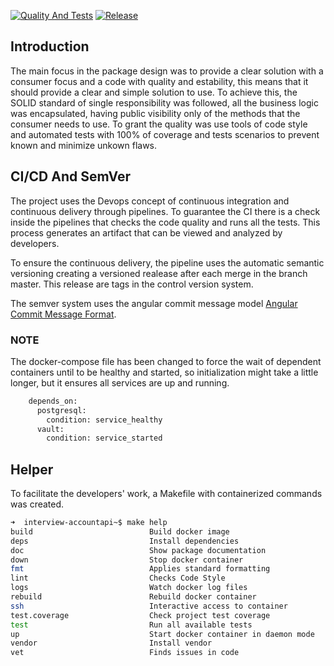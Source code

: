 [![Quality And Tests](https://github.com/jmsilvadev/interview-accountapi/actions/workflows/pull-requests.yml/badge.svg)](https://github.com/jmsilvadev/ief/actions/workflows/pull-requests.yml)
[![Release](https://github.com/jmsilvadev/interview-accountapi/actions/workflows/release.yml/badge.svg)](https://github.com/jmsilvadev/ief/actions/workflows/release.yml)

## Introduction

The main focus in the package design was to provide a clear solution with a consumer focus and a code with quality and estability, this means that it should provide a clear and simple solution to use. To achieve this, the SOLID standard of single responsibility was followed, all the business logic was encapsulated, having public visibility only of the methods that the consumer needs to use. To grant the quality was use tools of code style and automated tests with 100% of coverage and tests scenarios to prevent known and minimize unkown flaws.

## CI/CD And SemVer

The project uses the Devops concept of continuous integration and continuous delivery through pipelines. To guarantee the CI there is a check inside the pipelines that checks the code quality and runs all the tests. This process generates an artifact that can be viewed and analyzed by developers.

To ensure the continuous delivery, the pipeline uses the automatic semantic versioning creating a versioned realease after each merge in the branch master. This release are tags in the control version system.

The semver system uses the angular commit message model [Angular Commit Message Format](https://github.com/angular/angular/blob/master/CONTRIBUTING.md#-commit-message-format).

### NOTE

The docker-compose file has been changed to force the wait of dependent containers until to be healthy and started, so initialization might take a little longer, but it ensures all services are up and running.

```bash
    depends_on:
      postgresql:
        condition: service_healthy
      vault:
        condition: service_started
```

## Helper

To facilitate the developers' work, a Makefile with containerized commands was created.

```bash
➜  interview-accountapi~$ make help
build                          Build docker image
deps                           Install dependencies
doc                            Show package documentation
down                           Stop docker container
fmt                            Applies standard formatting
lint                           Checks Code Style
logs                           Watch docker log files
rebuild                        Rebuild docker container
ssh                            Interactive access to container
test.coverage                  Check project test coverage
test                           Run all available tests
up                             Start docker container in daemon mode
vendor                         Install vendor
vet                            Finds issues in code

```
